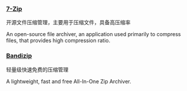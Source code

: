 ### [7-Zip](http://7-zip.org/)

开源文件压缩管理，主要用于压缩文件，具备高压缩率

An open-source file archiver, an application used primarily to compress files, that provides high compression ratio.

### [Bandizip](http://www.bandisoft.com/bandizip/)

轻量级快速免费的压缩管理

A lightweight, fast and free All-In-One Zip Archiver.

